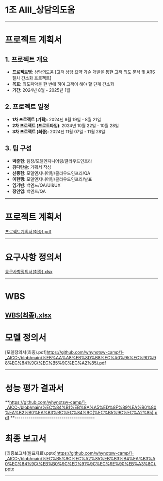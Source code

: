 # 1조 Alll_상담의도움

---------------------------------------

# 프로젝트 계획서

## 1. 프로젝트 개요
- **프로젝트명**: 상담의도움 [고객 상담 요약 기술 개발을 통한 고객 의도 분석 및 ARS 절차 간소화 프로젝트]
- **목표**: 의도파악을 한 번에 하여 고객이 해야 할 단계 간소화
- **기간**: 2024년 8월 - 2025년 1월

## 2. 프로젝트 일정
- **1차 프로젝트 (기획)**: 2024년 8월 19일 - 8월 21일
- **2차 프로젝트 (프로토타입)**: 2024년 10월 22일 - 10월 28일
- **3차 프로젝트 (최종)**: 2024년 11월 07일 - 11월 28일

## 3. 팀 구성
- **박준현**: 팀장/모델엔지니어링/클라우드인프라
- **김다란솔**: 기획서 작성
- **신종현**: 모델엔지니어링/클라우드인프라/QA
- **이현행**: 모델엔지니어링/클라우드인프라/발표
- **임기빈**: 백엔드/QA/UI&UX
- **정인엽**: 백엔드/QA

---------------------------------------

# 프로젝트 계획서
[프로젝트계획서(최종).pdf](https://github.com/whynotsw-camp/1-_AICC-/blob/main/%ED%94%84%EB%A1%9C%EC%A0%9D%ED%8A%B8%EA%B3%84%ED%9A%8D%EC%84%9C(%EC%B5%9C%EC%A2%85).pdf)

----------------------------------------

# 요구사항 정의서
[요구사항정의서(최종).xlsx](https://github.com/whynotsw-camp/1-_AICC-/blob/main/%EC%9A%94%EA%B5%AC%EC%82%AC%ED%95%AD%EC%A0%95%EC%9D%98%EC%84%9C(%EC%B5%9C%EC%A2%85).xlsx)

----------------------------------------

# WBS
[WBS(최종).xlsx](https://github.com/whynotsw-camp/1-_AICC-/blob/main/WBS(%EC%B5%9C%EC%A2%85).xlsx)
-----------------------------------------

# 모델 정의서
[모델정의서(최종).pdf]https://github.com/whynotsw-camp/1-_AICC-/blob/main/%EB%AA%A8%EB%8D%B8%EC%A0%95%EC%9D%98%EC%84%9C(%EC%B5%9C%EC%A2%85).pdf
 
----------------------------------------

# 성능 평가 결과서
**https://github.com/whynotsw-camp/1-_AICC-/blob/main/%EC%84%B1%EB%8A%A5%ED%8F%89%EA%B0%80%EA%B2%B0%EA%B3%BC%EC%84%9C(%EC%B5%9C%EC%A2%85).pdf
**-----------------------------------------

# 최종 보고서
[최종보고서(발표자료).pptx]https://github.com/whynotsw-camp/1-_AICC-/blob/main/%EC%B5%9C%EC%A2%85%EB%B3%B4%EA%B3%A0%EC%84%9C(%EB%B0%9C%ED%91%9C%EC%9E%90%EB%A3%8C).pptx

-----------------------------------------

